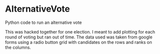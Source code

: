 # AlternativeVote
Python code to run an alternative vote

This was hacked together for one election. I meant to add plotting for each round of voting but ran out of time. The data used was taken from google forms using a radio button grid with candidates on the rows and ranks on the columns.
